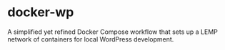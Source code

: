 # docker-wp
A simplified yet refined Docker Compose workflow that sets up a LEMP network of containers for local WordPress development.
